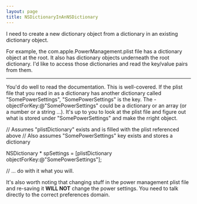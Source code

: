 ```yaml
---
layout: page
title: NSDictionaryInAnNSDictionary
---
```


I need to create a new dictionary object from a dictionary in an existing dictionary object.

For example, the com.apple.PowerManagement.plist file has a dictionary object at the root. It also has dictionary objects underneath the root dictionary. I'd like to access those dictionaries and read the key/value pairs from them.

----

You'd do well to read the documentation. This is well-covered. If the plist file that you read in as a dictionary has another dictionary called "SomePowerSettings", "SomePowerSettings" is the key. The -objectForKey:@"SomePowerSettings" could be a dictionary or an array (or a number or a string ...). It's up to you to look at the plist file and figure out what is stored under "SomePowerSettings" and make the rright object.

    
// Assumes "plistDictionary" exists and is filled with the plist referenced above
// Also assumes "SomePowerSettings" key exists and stores a dictionary

NSDictionary * spSettings = [plistDictionary objectForKey:@"SomePowerSettings"];

// ... do with it what you will.


It's also worth noting that changing stuff in the power management plist file and re-saving it **WILL NOT** change the power settings. You need to talk directly to the correct preferences domain.

